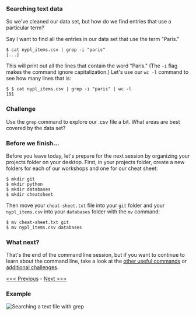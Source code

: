 ### Searching text data

So we've cleaned our data set, but how do we find entries that use a particular term? 

Say I want to find all the entries in our data set that use the term "Paris."

```
$ cat nypl_items.csv | grep -i "paris"
[...]
```

This will print out all the lines that contain the word "Paris." (The `-i` flag makes the command ignore capitalization.) Let's use our `wc -l` command to see how many lines that is:

```
$ $ cat nypl_items.csv | grep -i "paris" | wc -l
191
```

### Challenge

Use the `grep` command to explore our .csv file a bit. What areas are best covered by the data set?

### Before we finish...

Before you leave today, let's prepare for the next session by organizing your projects folder on your desktop. First, in your projects folder, create a new folders for each of our workshops and one for our cheat sheet:

```
$ mkdir git
$ mkdir python
$ mkdir databases
$ mkdir cheatsheet
```

Then move your `cheat-sheet.txt` file into your `git` folder and your `nypl_items.csv` into your `databases` folder with the `mv` command:

```
$ mv cheat-sheet.txt git
$ mv nypl_items.csv databases
```
### What next?

That's the end of the command line session, but if you want to continue to learn about the command line, take a look at the [other useful commands](other-commands.md) or [additional challenges](challenges.md).

[<<< Previous](data.md) - [Next >>>](other-commands.md)

### Example

![Searching a text file with grep](grep.gif)



